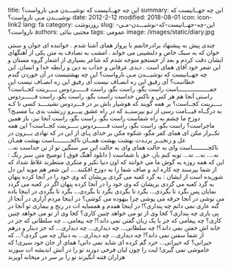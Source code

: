 title: این چه جهــانیست که نوشیـــدن مـی نارواست؟
summary: این چه جهــانیست که نوشیـــدن مـی نارواست؟
date: 2012-2-12
modified: 2018-08-01
icon:  icon-link2
lang: fa
category: روزنوشت
slug: این-چه-جهــانیست-که-نوشیـــدن-مـی-نارواست؟
authors: مجتبی بنائی
tags: عمومی
image: /images/static/diary.jpg

چندی پیش به پیشنهاد برادرخانمم با پرواز همای آشنا شدم . خواننده ای جوان و سنتی خوان که به سبک خاص و دلنشینی می خواند . امشب به تصادف به متن یکی از آهنگهای ایشان دقت کردم و بعد از جستجو متوجه شدم که شاعر بسیاری از اشعار گروه مستان و این شعر خود آقای همای است . دیدی عرفانی و جذاب به دین و رابطه خدا و انسان.  این چه جهــانیست که نوشیـــدن مـی نارواست؟  این چه بهشتیست در آن خوردن گندم خطاست؟  آی رفیق این ره انصـاف نیست  آی رفیق این ره انصـاف نیست  این جفــــــــــــــــــاست  راست بگو، راست بگو، راست  فــــــردوس بــــرینت کجــاست؟   راستی آنجا هم هر کس و ناکس خداست  راست بگو، راست بگو، راست  فــــــردوس بــــرینت کجــاست؟  بر همه گویند که هوشیار باش    بر در فـــردوس نشینــــد کسی  تا کـه به درگــاه قیـــامت رسی    از تـو بپرسنــد که در راه عشق  پیـــرو زرتشت بدی یـا مسیـح؟    دوزخ ما چشم به راه شماست  راست بگو، راست بگو، راست  آنجا نیز، باز همین ماجراست؟  راست بگو، راست بگو، راست  فــــــردوس بــــرینت کجــاست؟  این همه تکــرار مکن ای همای  کفر مگو، شکوه مکن بر خدای  پـای از این در که نهادی بـــرون  در غل و زنجیــر برنـدت بهشت  بهشت همــان ناکجـــــــــاست  بهشت همـان ناکجـــــــــاست  وای به حالت همای وای به حالت  این سر سنگین تو از تن جداست  نه... نه.... نه... نه...  توبه کنم باز، حق با شماست  ( دانلود آهنگ فوق )  توضیح متن سبز رنگ : این که همه روزه به گوش ما می خوانند که اون دنیا نکیر و منکری منتظرند غلاظ شداد که از شما بپرسند چه کاره اید و صاف شما را به دوزخ افکنند....  این شعر هم موید این دل شوریده است از ایشان :  به گرد کعبه می گردی پریشان  که وی خود را در آنجا کرده پنهان  به گرد کعبه می گردی پریشان    که وی خود را در آنجا کرده پنهان  اگر در کعبه می گردد نمایان  پس بگرد تا بگردی... بگرد تا بگردی  بگرد تا بگردی... بگرد تا بگردی  در اینجا باده می نوشی    در آنجا خرقه می پوشی    چرا بیهوده می کوشی؟  در اینجا مردم آزاری  در آنجا از گنه عاری  نمی دانم چه پنداری؟!  در اینجا همدم و همسایه ات در رنج و بیماری    تو آنجا در پی یاری    چه پنداری؟ کجا وی از تو می خواهد چنین کاری؟    کجا وی از تو می خواهد چنین کاری؟  چه پیغامی که جز با یک زبان گفتن نمی داند؟!  چه پیغامی...  چه سلطانی که جز در خانه اش خفتن نمی داند؟!  چه سلطانی...  چه دیداری... چه دیداری...  که جز دینار و درهم از شما سفتن نمی داند؟!  چه دیداری... چه دیداری...  به دنبال چه می گردی؟... که حیرانی؟  که حیرانی...  خرد گم کرده ای شاید نمی دانی!  همای از جان خود سیری!  که خاموشی نمی گیری!  لبت را چون لبان فرخی دوزند  تو را در آتش اندیشه ات سوزند  هزاران فتنه انگیزند  تو را بر سر در میخانه آویزند